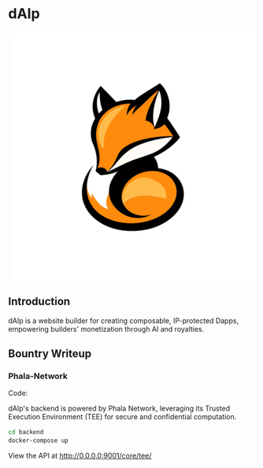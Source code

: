 # dAIp

![Logo](./docs/logo.png)

## Introduction

dAIp is a website builder for creating composable, IP-protected Dapps, empowering builders' monetization through AI and royalties.

## Bountry Writeup

### Phala-Network

Code: 

dAIp's backend is powered by Phala Network, leveraging its Trusted Execution Environment (TEE) for secure and confidential computation.
```bash
cd backend
docker-compose up 
```

View the API at http://0.0.0.0:9001/core/tee/
